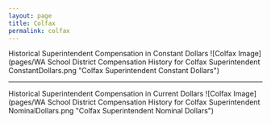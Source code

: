 ```yaml
---
layout: page
title: Colfax
permalink: colfax
---
```



Historical Superintendent Compensation in Constant Dollars
![Colfax Image](pages/WA School District Compensation History for Colfax Superintendent ConstantDollars.png "Colfax Superintendent Constant Dollars")

___

Historical Superintendent Compensation in Current Dollars
![Colfax Image](pages/WA School District Compensation History for Colfax Superintendent NominalDollars.png "Colfax Superintendent Nominal Dollars")
